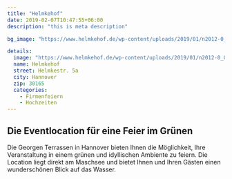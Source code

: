 ```yaml
---
title: "Helmkehof"
date: 2019-02-07T10:47:55+06:00
description: "this is meta description"

bg_image: "https://www.helmkehof.de/wp-content/uploads/2019/01/n2012-0_0-Helmkehof_Panorama_main_02small-2265x1780.jpg"

details:
  image: "https://www.helmkehof.de/wp-content/uploads/2019/01/n2012-0_0-Helmkehof_Panorama_main_02small-2265x1780.jpg"
  name: Helmkehof
  street: Helmkestr. 5a
  city: Hannover
  zip: 30165
  categories:
    - Firmenfeiern
    - Hochzeiten
---
```


## Die Eventlocation für eine Feier im Grünen

Die Georgen Terrassen in Hannover bieten Ihnen die Möglichkeit, Ihre Veranstaltung in einem grünen und idyllischen Ambiente zu feiern. Die Location liegt direkt am Maschsee und bietet Ihnen und Ihren Gästen einen wunderschönen Blick auf das Wasser.